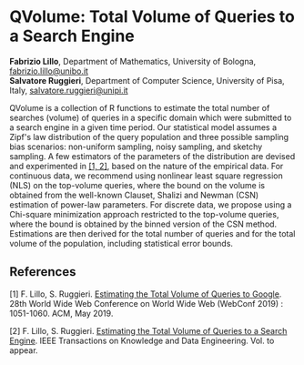 # QVolume: Total Volume of Queries to a Search Engine
**Fabrizio Lillo**, Department  of  Mathematics,  University  of  Bologna, fabrizio.lillo@unibo.it  
**Salvatore Ruggieri**, Department of Computer Science, University of Pisa, Italy, salvatore.ruggieri@unipi.it

QVolume is a collection of R functions to estimate the total number of searches (volume) of queries in a specific domain which were submitted to a search engine in a given time period. Our statistical model assumes a Zipf's law distribution of the query population and three possible sampling bias scenarios: non-uniform sampling, noisy sampling, and sketchy sampling. A few estimators of the parameters of the distribution are devised and experimented in [[1, 2]](#references), based on the nature of the empirical data. For continuous data, we recommend using nonlinear least square regression (NLS) on the top-volume queries, where the bound on the volume is obtained from the well-known Clauset, Shalizi and Newman (CSN) estimation of power-law parameters. For discrete data, we propose using a Chi-square minimization approach restricted to the top-volume queries, where the bound is obtained by the binned version of the CSN method. Estimations are then derived for the total number of queries and for the total volume of the population, including statistical error bounds. 

## References

[1] F. Lillo, S. Ruggieri. [Estimating the Total Volume of Queries to Google](http://pages.di.unipi.it/ruggieri/Papers/www2019.pdf). 28th World Wide Web Conference on World Wide Web (WebConf 2019) : 1051-1060. ACM, May 2019.

[2] F. Lillo, S. Ruggieri. [Estimating the Total Volume of Queries to a Search Engine](http://pages.di.unipi.it/ruggieri/Papers/queryvolume.pdf). IEEE Transactions on Knowledge and Data Engineering. Vol. to appear.
